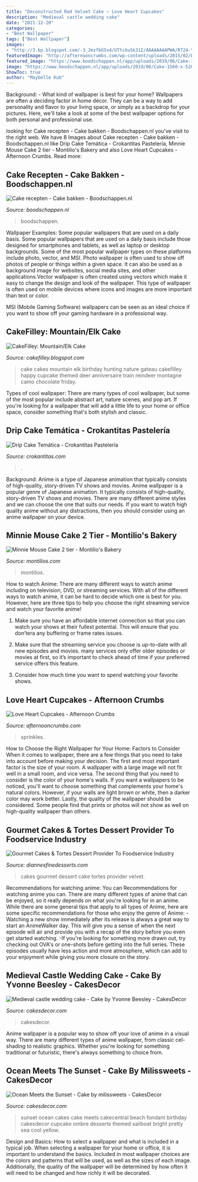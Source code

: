 ```yaml
---
title: "Deconstructed Red Velvet Cake ~ Love Heart Cupcakes"
description: "Medieval castle wedding cake"
date: "2021-12-20"
categories:
- "Best Wallpaper"
tags: ["Best Wallpaper"]
images:
- "http://3.bp.blogspot.com/-3_JmzfbGSx4/UTtckuSk31I/AAAAAAAAPWA/R724-YmK6cQ/s1600/DSC_5093.JPG"
featuredImage: "http://afternooncrumbs.com/wp-content/uploads/2015/02/Love_Heart_Cupcakes_07-482x720.jpg"
featured_image: "https://www.boodschappen.nl/app/uploads/2019/06/Cake-1560-x-520.jpg"
image: "https://www.boodschappen.nl/app/uploads/2019/06/Cake-1560-x-520.jpg"
ShowToc: true
author: "Maybelle Kub"
---
```



Background: - What kind of wallpaper is best for your home?
Wallpapers are often a deciding factor in home décor. They can be a way to add personality and flavor to your living space, or simply as a backdrop for your pictures. Here, we'll take a look at some of the best wallpaper options for both personal and professional use.

	

		
looking for Cake recepten - Cake bakken - Boodschappen.nl you've visit to the right web. We have 8 Images about Cake recepten - Cake bakken - Boodschappen.nl like Drip Cake Temática - Crokantitas Pastelería, Minnie Mouse Cake 2 tier - Montilio&#039;s Bakery and also Love Heart Cupcakes - Afternoon Crumbs. Read more:
		
    
## Cake Recepten - Cake Bakken - Boodschappen.nl

<img loading=lazy src="https://www.boodschappen.nl/app/uploads/2019/06/Cake-1560-x-520.jpg" onerror="this.onerror=null;this.src='https://tse3.mm.bing.net/th?id=OIP._ofxteEFFkg2Jm69x0ybNgHaCe&amp;pid=15.1';" alt="Cake recepten - Cake bakken - Boodschappen.nl">

_Source: boodschappen.nl_

>boodschappen. 

	

Wallpaper Examples: Some popular wallpapers that are used on a daily basis.
Some popular wallpapers that are used on a daily basis include those designed for smartphones and tablets, as well as laptop or desktop backgrounds. Some of the most popular wallpaper types on these platforms include photo, vector, and MSI. 
Photo wallpaper is often used to show off photos of people or things within a given space. It can also be used as a background image for websites, social media sites, and other applications.Vector wallpaper is often created using vectors which make it easy to change the design and look of the wallpaper. This type of wallpaper is often used on mobile devices where icons and images are more important than text or color. 

MSI (Mobile Gaming Software) wallpapers can be seen as an ideal choice if you want to show off your gaming hardware in a professional way.

    
## CakeFilley: Mountain/Elk Cake

<img loading=lazy src="http://3.bp.blogspot.com/-3_JmzfbGSx4/UTtckuSk31I/AAAAAAAAPWA/R724-YmK6cQ/s1600/DSC_5093.JPG" onerror="this.onerror=null;this.src='https://tse3.mm.bing.net/th?id=OIP.4G-f7p-dSVopEnw0QxzqrQHaLI&amp;pid=15.1';" alt="CakeFilley: Mountain/Elk Cake">

_Source: cakefilley.blogspot.com_

>cake cakes mountain elk birthday hunting nature gateau cakefilley happy cupcake themed deer anniversaire train reindeer montagne camo chocolate friday. 

	

Types of cool wallpaper:
There are many types of cool wallpaper, but some of the most popular include abstract art, nature scenes, and pop art. If you're looking for a wallpaper that will add a little life to your home or office space, consider something that's both stylish and classic.

    
## Drip Cake Temática - Crokantitas Pastelería

<img loading=lazy src="https://crokantitas.com/wp-content/uploads/2020/05/DripCake-scaled.jpg" onerror="this.onerror=null;this.src='https://tse4.mm.bing.net/th?id=OIP.XqbidQLBd0wG_-kjQsErwwHaKh&amp;pid=15.1';" alt="Drip Cake Temática - Crokantitas Pastelería">

_Source: crokantitas.com_

>. 

	

Background: Anime is a type of Japanese animation that typically consists of high-quality, story-driven TV shows and movies.
Anime wallpaper is a popular genre of Japanese animation. It typically consists of high-quality, story-driven TV shows and movies. There are many different anime styles and we can choose the one that suits our needs. If you want to watch high quality anime without any distractions, then you should consider using an anime wallpaper on your device.

    
## Minnie Mouse Cake 2 Tier - Montilio&#039;s Bakery

<img loading=lazy src="https://montilios.com/wp-content/uploads/IMG_0325-768x1024.jpg" onerror="this.onerror=null;this.src='https://tse4.mm.bing.net/th?id=OIP._idMlVJzadsCXSeaYl9KaAHaJ4&amp;pid=15.1';" alt="Minnie Mouse Cake 2 tier - Montilio&#039;s Bakery">

_Source: montilios.com_

>montilios. 

	

How to watch Anime: There are many different ways to watch anime including on television, DVD, or streaming services.
With all of the different ways to watch anime, it can be hard to decide which one is best for you. However, here are three tips to help you choose the right streaming service and watch your favorite anime!
1. Make sure you have an affordable internet connection so that you can watch your shows at their fullest potential. This will ensure that you don’tera any buffering or frame rates issues.

2. Make sure that the streaming service you choose is up-to-date with all new episodes and movies. many services only offer older episodes or movies at first, so it’s important to check ahead of time if your preferred service offers this feature.

3. Consider how much time you want to spend watching your favorite shows.

    
## Love Heart Cupcakes - Afternoon Crumbs

<img loading=lazy src="http://afternooncrumbs.com/wp-content/uploads/2015/02/Love_Heart_Cupcakes_07-482x720.jpg" onerror="this.onerror=null;this.src='https://tse3.mm.bing.net/th?id=OIP.ARp-JKyqWFhvRUih8VRtSAHaLE&amp;pid=15.1';" alt="Love Heart Cupcakes - Afternoon Crumbs">

_Source: afternooncrumbs.com_

>sprinkles. 

	

How to Choose the Right Wallpaper for Your Home: Factors to Consider
When it comes to wallpaper, there are a few things that you need to take into account before making your decision. The first and most important factor is the size of your room. A wallpaper with a large image will not fit well in a small room, and vice versa. 
The second thing that you need to consider is the color of your home's walls. If you want a wallpapers to be noticed, you'll want to choose something that complements your home's natural colors. However, if your walls are light brown or white, then a darker color may work better. 
Lastly, the quality of the wallpaper should be considered. Some people find that prints or photos will not show as well on high-quality wallpaper than others.

    
## Gourmet Cakes &amp; Tortes Dessert Provider To Foodservice Industry

<img loading=lazy src="https://diannesweb-prod.s3.amazonaws.com/static/images/products/cakes-tortes/7740170326_H.jpg" onerror="this.onerror=null;this.src='https://tse3.mm.bing.net/th?id=OIP.OAGQlTFm-hyj9bvCxkzmQwHaJ4&amp;pid=15.1';" alt="Gourmet Cakes &amp; Tortes Dessert Provider To Foodservice Industry">

_Source: diannesfinedesserts.com_

>cakes gourmet dessert cake tortes provider velvet. 

	

Recommendations for watching anime: You can
Recommendations for watching anime you can. There are many different types of anime that can be enjoyed, so it really depends on what you're looking for in an anime. While there are some general tips that apply to all types of Anime, here are some specific recommendations for those who enjoy the genre of Anime: 
-Watching a new show immediately after its release is always a great way to start an AnimeWalker day. This will give you a sense of when the next episode will air and provide you with a recap of the story before you even get started watching. 
-If you're looking for something more drawn out, try checking out OVA's or one-shots before getting into the full series. These episodes usually have less action and more atmosphere, which can add to your enjoyment while giving you more closure on the story.

    
## Medieval Castle Wedding Cake - Cake By Yvonne Beesley - CakesDecor

<img loading=lazy src="https://pic.cakesdecor.com/m/hgwkdu1rqsgislfawvl4.jpg" onerror="this.onerror=null;this.src='https://tse2.mm.bing.net/th?id=OIP.EcIMHO9VVAGFAKdXsLezoAHaLa&amp;pid=15.1';" alt="Medieval castle wedding cake - Cake by Yvonne Beesley - CakesDecor">

_Source: cakesdecor.com_

>cakesdecor. 

	

Anime wallpaper is a popular way to show off your love of anime in a visual way. There are many different types of anime wallpaper, from classic cel-shading to realistic graphics. Whether you're looking for something traditional or futuristic, there's always something to choice from.

    
## Ocean Meets The Sunset - Cake By Milissweets - CakesDecor

<img loading=lazy src="https://pic.cakesdecor.com/m/tlbets7s868dllbs1pue.jpg" onerror="this.onerror=null;this.src='https://tse2.mm.bing.net/th?id=OIP.gdXXEHc9wnEG-jTI0h9igAHaKZ&amp;pid=15.1';" alt="Ocean Meets the Sunset - Cake by milissweets - CakesDecor">

_Source: cakesdecor.com_

>sunset ocean cakes cake meets cakecentral beach fondant birthday cakesdecor cupcake ombre desserts themed sailboat bright pretty sea cool yellow. 

	

Design and Basics: How to select a wallpaper and what is included in a typical job.
When selecting a wallpaper for your home or office, it is important to understand the basics. Included in most wallpaper choices are the colors and patterns that will be used, as well as the sizes of each image. Additionally, the quality of the wallpaper will be determined by how often it will need to be changed and how richly it will be decorated.

